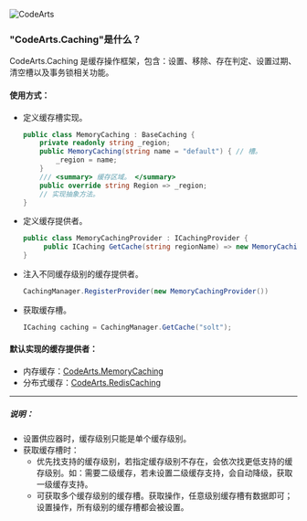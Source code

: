 ![CodeArts](http://oss.jschar.com/codearts.png 'Logo')

### "CodeArts.Caching"是什么？

CodeArts.Caching 是缓存操作框架，包含：设置、移除、存在判定、设置过期、清空槽以及事务锁相关功能。

#### 使用方式：

* 定义缓存槽实现。

  ```c#
  public class MemoryCaching : BaseCaching {
      private readonly string _region;
      public MemoryCaching(string name = "default") { // 槽。
          _region = name;
      }
      /// <summary> 缓存区域。 </summary>
      public override string Region => _region;
      // 实现抽象方法。
  }
  ```

  

* 定义缓存提供者。

  ```c#
  public class MemoryCachingProvider : ICachingProvider {
       public ICaching GetCache(string regionName) => new MemoryCaching(regionName);
  }
  ```

  

* 注入不同缓存级别的缓存提供者。

  ``` c#
  CachingManager.RegisterProvider(new MemoryCachingProvider())
  ```

  

* 获取缓存槽。

  ```c#
  ICaching caching = CachingManager.GetCache("solt");
  ```

#### 默认实现的缓存提供者：

* 内存缓存：[CodeArts.MemoryCaching](https://www.nuget.org/packages/CodeArts.MemoryCaching/)
* 分布式缓存：[CodeArts.RedisCaching](https://www.nuget.org/packages/CodeArts.RedisCaching/)

---

##### 说明：

* 设置供应器时，缓存级别只能是单个缓存级别。
* 获取缓存槽时：
  - 优先找支持的缓存级别，若指定缓存级别不存在，会依次找更低支持的缓存级别。如：需要二级缓存，若未设置二级缓存支持，会自动降级，获取一级缓存支持。
  - 可获取多个缓存级别的缓存槽。获取操作，任意级别缓存槽有数据即可；设置操作，所有级别的缓存槽都会被设置。